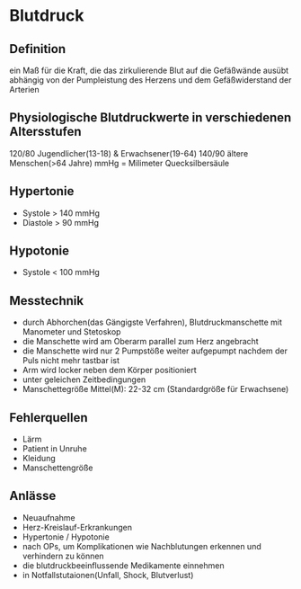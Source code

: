 # Blutdruck
## Definition
ein Maß für die Kraft, die das zirkulierende Blut auf die Gefäßwände ausübt  
abhängig von der Pumpleistung des Herzens und dem Gefäßwiderstand der Arterien  
## Physiologische Blutdruckwerte in verschiedenen Altersstufen
120/80  Jugendlicher(13-18) & Erwachsener(19-64)
140/90  ältere Menschen(>64 Jahre)
mmHg = Milimeter Quecksilbersäule
## Hypertonie
- Systole > 140 mmHg
- Diastole > 90 mmHg
## Hypotonie
- Systole < 100 mmHg
## Messtechnik
- durch Abhorchen(das Gängigste Verfahren), Blutdruckmanschette mit Manometer und Stetoskop  
- die Manschette wird am Oberarm parallel zum Herz angebracht
- die Manschette wird nur 2 Pumpstöße weiter aufgepumpt nachdem der Puls nicht mehr tastbar ist
- Arm wird locker neben dem Körper positioniert
- unter geleichen Zeitbedingungen
- Manschettegröße
Mittel(M): 22-32 cm (Standardgröße für Erwachsene)
## Fehlerquellen
- Lärm
- Patient in Unruhe
- Kleidung
- Manschettengröße
## Anlässe
- Neuaufnahme  
- Herz-Kreislauf-Erkrankungen  
- Hypertonie / Hypotonie  
- nach OPs, um Komplikationen wie Nachblutungen erkennen und verhindern zu können
- die blutdruckbeeinflussende Medikamente einnehmen
- in Notfallstutaionen(Unfall, Shock, Blutverlust)
